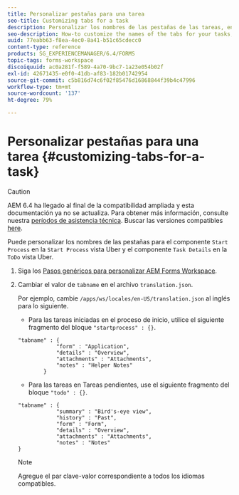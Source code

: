 ```yaml
---
title: Personalizar pestañas para una tarea
seo-title: Customizing tabs for a task
description: Personalizar los nombres de las pestañas de las tareas, en AEM Forms Workspace de LiveCycle.
seo-description: How-to customize the names of the tabs for your tasks, in LiveCycle AEM Forms workspace.
uuid: 77eabb63-f8ea-4ec0-8a41-b51c65cdecc0
content-type: reference
products: SG_EXPERIENCEMANAGER/6.4/FORMS
topic-tags: forms-workspace
discoiquuid: ac0a281f-f589-4a70-9bc7-1a23e054b02f
exl-id: 42671435-e0f0-41db-af83-182b01742954
source-git-commit: c5b816d74c6f02f85476d16868844f39b4c47996
workflow-type: tm+mt
source-wordcount: '137'
ht-degree: 79%

---
```


# Personalizar pestañas para una tarea {#customizing-tabs-for-a-task}

>[!CAUTION]
>
>AEM 6.4 ha llegado al final de la compatibilidad ampliada y esta documentación ya no se actualiza. Para obtener más información, consulte nuestra [períodos de asistencia técnica](https://helpx.adobe.com/es/support/programs/eol-matrix.html). Buscar las versiones compatibles [here](https://experienceleague.adobe.com/docs/).

Puede personalizar los nombres de las pestañas para el componente `Start Process` en la `Start Process` vista Uber y el componente `Task Details` en la `ToDo` vista Uber.

1. Siga los [Pasos genéricos para personalizar AEM Forms Workspace](/help/forms/using/generic-steps-html-workspace-customization.md).
1. Cambiar el valor de `tabname` en el archivo `translation.json`.

   Por ejemplo, cambie `/apps/ws/locales/en-US/translation.json` al inglés para lo siguiente.

   * Para las tareas iniciadas en el proceso de inicio, utilice el siguiente fragmento del bloque `"startprocess" : {}`.

   ```
   "tabname" : {
               "form" : "Application",
               "details" : "Overview",
               "attachments" : "Attachments",
               "notes" : "Helper Notes"
           }
   ```

   * Para las tareas en Tareas pendientes, use el siguiente fragmento del bloque `"todo" : {}`.

   ```
   "tabname" : {
               "summary" : "Bird's-eye view",
               "history" : "Past",
               "form" : "Form",
               "details" : "Overview",
               "attachments" : "Attachments",
               "notes" : "Notes"
   }
   ```

   >[!NOTE]
   >
   >Agregue el par clave-valor correspondiente a todos los idiomas compatibles.
